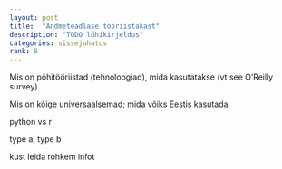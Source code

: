 ```yaml
---
layout: post
title:  "Andmeteadlase tööriistakast"
description: "TODO lühikirjeldus"
categories: sissejuhatus
rank: 8
---
```



Mis on põhitööriistad (tehnoloogiad), mida kasutatakse (vt see O’Reilly survey)

Mis on kõige universaalsemad; mida võiks Eestis kasutada

python vs r

type a, type b

kust leida rohkem infot